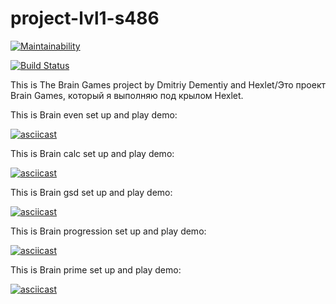 # project-lvl1-s486

[![Maintainability](https://api.codeclimate.com/v1/badges/a99a88d28ad37a79dbf6/maintainability)](https://codeclimate.com/github/codeclimate/codeclimate/maintainability)

[![Build Status](https://travis-ci.org/MityaDementiy/project-lvl1-s486.svg?branch=master)](https://travis-ci.org/MityaDementiy/project-lvl1-s486)

This is The Brain Games project by Dmitriy Dementiy and Hexlet/Это проект Brain Games, который я выполняю под крылом Hexlet.

This is Brain even set up and play demo:

[![asciicast](https://asciinema.org/a/siTP6A8XSO8yLEQq1gPrdvvqd.svg)](https://asciinema.org/a/siTP6A8XSO8yLEQq1gPrdvvqd)

This is Brain calc set up and play demo:

[![asciicast](https://asciinema.org/a/ejqVPMn85Sm9XmMp7HBh6axrK.svg)](https://asciinema.org/a/ejqVPMn85Sm9XmMp7HBh6axrK)

This is Brain gsd set up and play demo:

[![asciicast](https://asciinema.org/a/Pll8Ap4xXonXODn5e5cj2ltuK.svg)](https://asciinema.org/a/Pll8Ap4xXonXODn5e5cj2ltuK)

This is Brain progression set up and play demo: 

[![asciicast](https://asciinema.org/a/juEWNNGsBAEBO8vmSxYiocs5A.svg)](https://asciinema.org/a/juEWNNGsBAEBO8vmSxYiocs5A)

This is Brain prime set up and play demo: 

[![asciicast](https://asciinema.org/a/wEfL2J5jYzTkiFmV2zrGSfDQd.svg)](https://asciinema.org/a/wEfL2J5jYzTkiFmV2zrGSfDQd)
